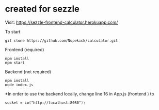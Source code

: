 # created for sezzle

Visit: https://sezzle-frontend-calculator.herokuapp.com/

To start 
```
git clone https://github.com/Nopekick/calculator.git
```

Frontend (required)
```
npm install
npm start
```

Backend (not required)
```
npm install
node index.js
```
*In order to use the backend locally, change line 16 in App.js (frontend ) to 
```
socket = io("http://localhost:8080"); 
```
